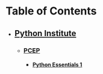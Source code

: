 # **Table of Contents**

- ## [Python Institute](https://github.com/ERitzman/ERitzman/tree/main/Python/Python%20Institute)
  - ### [PCEP](https://github.com/ERitzman/ERitzman/blob/main/Python/Python%20Institute/PCEP/PCEP.md)
    - #### [Python Essentials 1](https://github.com/ERitzman/ERitzman/blob/main/Python/Python%20Institute/PCEP/PE1/Welcome.md)
